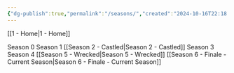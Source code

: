 ```yaml
---
{"dg-publish":true,"permalink":"/seasons/","created":"2024-10-16T22:18:06.645-05:00","updated":"2024-10-18T15:17:54.247-05:00"}
---
```


[[1 - Home\|1 - Home]]

Season 0
Season 1
[[Season 2 - Castled\|Season 2 - Castled]]
Season 3
Season 4
[[Season 5 - Wrecked\|Season 5 - Wrecked]]
[[Season 6 - Finale - Current Season\|Season 6 - Finale - Current Season]]